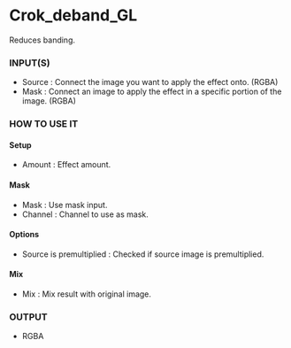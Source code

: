 # Crok_deband_GL

Reduces banding.

### INPUT(S)
* Source : Connect the image you want to apply the effect onto. (RGBA)
* Mask : Connect an image to apply the effect in a specific portion of the image. (RGBA)

### HOW TO USE IT

#### Setup

* Amount : Effect amount.

#### Mask

* Mask : Use mask input.
* Channel : Channel to use as mask.

#### Options

* Source is premultiplied : Checked if source image is premultiplied.

#### Mix

* Mix : Mix result with original image.

### OUTPUT
* RGBA